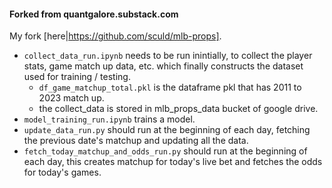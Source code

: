 #### Forked from quantgalore.substack.com

My fork [here|https://github.com/sculd/mlb-props].

* `collect_data_run.ipynb` needs to be run inintially, to collect the player stats, game match up data, etc. which finally constructs the dataset used for training / testing.
  * `df_game_matchup_total.pkl` is the dataframe pkl that has 2011 to 2023 match up.
  * the collect_data is stored in mlb_props_data bucket of google drive.
* `model_training_run.ipynb` trains a model.
* `update_data_run.py` should run at the beginning of each day, fetching the previous date's matchup and updating all the data.
* `fetch_today_matchup_and_odds_run.py` should run at the beginning of each day, this creates matchup for today's live bet and fetches the odds for today's games.